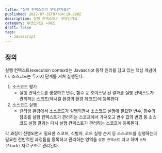 ```yaml
---
title: "실행 컨텍스트가 무엇인가요?"
published: 2022-07-31T07:04:19.298Z
description: 실행 컨텍스트가 무엇인가요
category: 무엇인가요 시리즈
draft: false
tags:
  - Javascript
---
```


## 정의

실행 컨텍스트(execution context)는 Javascript 동작 원리를 담고 있는 핵심 개념이다.
소스코드는 두가지 단계를 거쳐 실행된다.

1. 소스코드 평가
   - 실행 컨텍스트를 생성하고 변수, 함수 등 호이스팅 된 결과를 실행 컨텍스트가 관리하는 스코프(렉시컬 환경의 환경 레코드)에 등록한다.
2. 소스코드 실행
   - 런타임 환경에서 소스코드가 실행되면서 소스코드 실행에 필요한 변수, 함수의 참조를 실행 컨텍스트가 관리하는 스코프에서 가져오고 변수 값의 변경 등 소스코드 실행 결과는 다시 실행 컨텍스트가 관리하는 스코프에 등록된다.

각 과정이 진행되면서 필요한 스코프, 식별자, 코드 실행 순서 등 소스코드를 실행하는데 필요한 전반적인 과정들을 등록하고 관리하는 영역을 `실행 컨텍스트` 라고 하며 `스택(Stack)` 자료구조로 관리된다.
